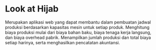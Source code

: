 # Look at Hijab
Merupakan aplikasi web yang dapat membantu dalam pembuatan jadwal produksi berdasarkan kapasitas mesin untuk setiap produk. Menghitung biaya produksi mulai dari biaya bahan baku, biaya tenaga kerja langsung, dan biaya overhead pabrik. Menampilkan jumlah produksi dan total biaya setiap harinya, serta menghasilkan pencatatan akuntansi.
